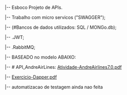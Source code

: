 |-- Esboco Projeto de APIs.

|-- Trabalho com micro servicos ("SWAGGER");

|-- (#Bancos de dados utilizados: SQL / MONGo.db);

|-- .JWT;

|-- .RabbitMQ;

|-- BASEADO no modelo ABAIXO:

|-- # API_AndreAirLines: [Atividade-AndreAirlines7.0.pdf](https://github.com/CesarChiodi/API_AndreAirLinesVersion7.0/files/8485572/Atividade-AndreAirlines7.0.pdf)


|-- [Exercicio-Dapper.pdf](https://github.com/CesarChiodi/API_AndreAirLinesVersion4/files/8460121/Exercicio-Dapper.pdf)



|-- automatizacao de testagem ainda nao feita


